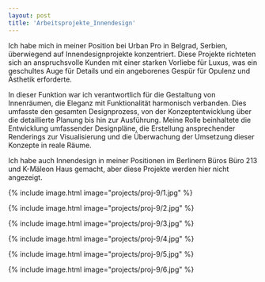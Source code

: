```yaml
---
layout: post
title: 'Arbeitsprojekte_Innendesign'
---
```


Ich habe mich in meiner Position bei Urban Pro in Belgrad, Serbien, überwiegend auf Innendesignprojekte konzentriert. Diese Projekte richteten sich an anspruchsvolle Kunden mit einer starken Vorliebe für Luxus, was ein geschultes Auge für Details und ein angeborenes Gespür für Opulenz und Ästhetik erforderte.

In dieser Funktion war ich verantwortlich für die Gestaltung von Innenräumen, die Eleganz mit Funktionalität harmonisch verbanden. Dies umfasste den gesamten Designprozess, von der Konzeptentwicklung über die detaillierte Planung bis hin zur Ausführung. Meine Rolle beinhaltete die Entwicklung umfassender Designpläne, die Erstellung ansprechender Renderings zur Visualisierung und die Überwachung der Umsetzung dieser Konzepte in reale Räume.

Ich habe auch Innendesign in meiner Positionen im Berlinern Büros Büro 213 und K-Mäleon Haus gemacht, aber diese Projekte werden hier nicht angezeigt.



{% include image.html image="projects/proj-9/1.jpg" %}

{% include image.html image="projects/proj-9/2.jpg" %}

{% include image.html image="projects/proj-9/3.jpg" %}

{% include image.html image="projects/proj-9/4.jpg" %}

{% include image.html image="projects/proj-9/5.jpg" %}

{% include image.html image="projects/proj-9/6.jpg" %}
